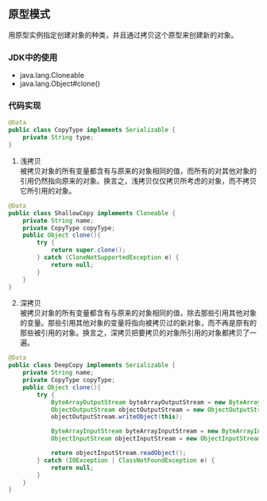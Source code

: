 ## 原型模式
用原型实例指定创建对象的种类，并且通过拷贝这个原型来创建新的对象。

### JDK中的使用
- java.lang.Cloneable
- java.lang.Object#clone()

### 代码实现
```java
@Data
public class CopyType implements Serializable {
    private String type;
}
```
1. 浅拷贝  
被拷贝对象的所有变量都含有与原来的对象相同的值，而所有的对其他对象的引用仍然指向原来的对象。换言之，浅拷贝仅仅拷贝所考虑的对象，而不拷贝它所引用的对象。
```java
@Data
public class ShallowCopy implements Cloneable {
    private String name;
    private CopyType copyType;
    public Object clone(){
        try {
            return super.clone();
        } catch (CloneNotSupportedException e) {
            return null;
        }
    }
}
```
2. 深拷贝  
被拷贝对象的所有变量都含有与原来的对象相同的值，除去那些引用其他对象的变量。那些引用其他对象的变量将指向被拷贝过的新对象，而不再是原有的那些被引用的对象。换言之，深拷贝把要拷贝的对象所引用的对象都拷贝了一遍。
```java
@Data
public class DeepCopy implements Serializable {
    private String name;
    private CopyType copyType;
    public Object clone(){
        try {
            ByteArrayOutputStream byteArrayOutputStream = new ByteArrayOutputStream();
            ObjectOutputStream objectOutputStream = new ObjectOutputStream(byteArrayOutputStream);
            objectOutputStream.writeObject(this);

            ByteArrayInputStream byteArrayInputStream = new ByteArrayInputStream(byteArrayOutputStream.toByteArray());
            ObjectInputStream objectInputStream = new ObjectInputStream(byteArrayInputStream);

            return objectInputStream.readObject();
        } catch (IOException | ClassNotFoundException e) {
            return null;
        }
    }
}
```